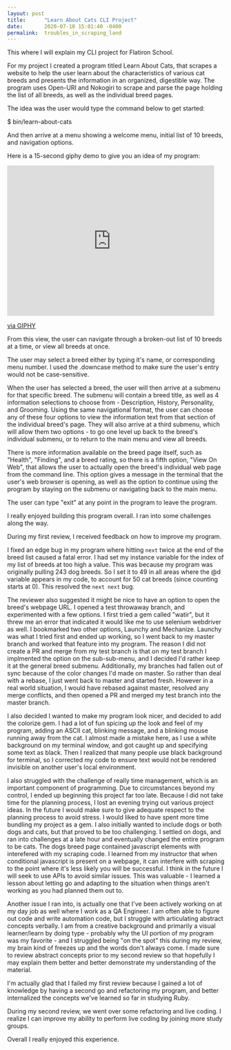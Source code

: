 ```yaml
---
layout: post
title:      "Learn About Cats CLI Project"
date:       2020-07-10 15:01:40 -0400
permalink:  troubles_in_scraping_land
---
```




This where I will explain my CLI project for Flatiron School.

For my project I created a program titled Learn About Cats, that scrapes a website to help the user learn about the characteristics of various cat breeds and presents the information in an organized, digestible way.  The program uses Open-URI and Nokogiri to scrape and parse the page holding the list of all breeds, as well as the individual breed pages.

The idea was the user would type the command below to get started:

$ bin/learn-about-cats

And then arrive at a menu showing a welcome menu, initial list of 10 breeds, and navigation options.

Here is a 15-second giphy demo to give you an idea of my program:

<iframe src="https://giphy.com/embed/dry8LD0cbTS5B2HKZm" width="480" height="349" frameBorder="0" class="giphy-embed" allowFullScreen></iframe><p><a href="https://giphy.com/gifs/dry8LD0cbTS5B2HKZm">via GIPHY</a></p>

From this view, the user can navigate through a broken-out list of 10 breeds at a time, or view all breeds at once.

The user may select a breed either by typing it's name, or corresponding menu number.  I used the .downcase method to make sure the user's entry would not be case-sensitive.

When the user has selected a breed, the user will then arrive at a submenu for that specific breed.  The submenu will contain a breed title, as well as 4 information selections to choose from - Description, History, Personality, and Grooming. Using the same navigational format, the user can choose any of these four options to view the information text from that section of the individual breed's page.  They will also arrive at a third submenu, which will allow them two options - to go one level up back to the breed's individual submenu, or to return to the main menu and view all breeds.

There is more information available on the breed page itself, such as "Health", "Finding", and a breed rating, so there is a fifth option, "View On Web", that allows the user to actually open the breed's individual web page from the command line.  This option gives a message in the terminal that the user's web browser is opening, as well as the option to continue using the program by staying on the submenu or navigating back to the main menu.

The user can type "exit" at any point in the program to leave the program.

I really enjoyed building this program overall.  I ran into some challenges along the way.  

During my first review, I received feedback on how to improve my program.  

I fixed an edge bug in my program where hitting `next` twice at the end of the breed list caused a fatal error.  I had set my instance variable for the index of my list of breeds at too high a value.  This was because my program was originally pulling 243 dog breeds.  So I set it to 49 in all areas where the @d variable appears in my code, to account for 50 cat breeds (since counting starts at 0).  This resolved the `next next` bug.

The reviewer also suggested it might be nice to have an option to open the breed's webpage URL.
I opened a test throwaway branch, and experimented with a few options.  I first tried a gem called "watir", but it threw me an error that indicated it would like me to use selenium webdriver as well. I bookmarked two other options, Launchy and Mechanize.  Launchy was what I tried first and ended up working, so I went back to my master branch and worked that feature into my program.  The reason I did not create a PR and merge from my test branch is that on my test branch I implmented the option on the sub-sub-menu, and I decided I'd rather keep it at the general breed submenu. Additionally, my branches had fallen out of sync because of the color changes I'd made on master. So rather than deal with a rebase, I just went back to master and started fresh.  However in a real world situation, I would have rebased against master, resolved any merge conflicts, and then opened a PR and merged my test branch into the master branch.

I also decided I wanted to make my program look nicer, and decided to add the colorize gem.  I had a lot of fun spicing up the look and feel of my program, adding an ASCII cat, blinking message, and a blinking mouse running away from the cat.  I almost made a mistake here, as I use a white background on my terminal window, and got caught up and specifying some text as black.  Then I realized that many people use black background for terminal, so I corrected my code to ensure text would not be rendered invisible on another user's local environment.

I also struggled with the challenge of really time management, which is an important component of programming.  Due to circumstances beyond my control, I ended up beginning this project far too late. Because I did not take time for the planning process, I lost an evening trying out various project ideas.  In the future I would make sure to give adequate respect to the planning process to avoid stress.  I would liked to have spent more time bundling my project as a gem.  I also initially wanted to include dogs or both dogs and cats, but that proved to be too challenging.  I settled on dogs, and ran into challenges at a late hour and eventually changed the entire program to be cats.  The dogs breed page contained javascript elements with interefered with my scraping code.  I learned from my instructor that when conditional javascript is present on a webpage, it can interfere with scraping to the point where it's less likely you will be successful.  I think in the future I will seek to use APIs to avoid similar issues.  This was valuable - I learned a lesson about letting go and adapting to the situation when things aren't working as you had planned them out to.


Another issue I ran into, is actually one that I've been actively working on at my day job as well where I work as a QA Engineer.  I am often able to figure out code and write automation code, but I struggle with articulating abstract concepts verbally.  I am from a creative background and primarily a visual learner/learn by doing type - probably why the UI portion of my program was my favorite - and I struggled being "on the spot" this during my review, my brain kind of freezes up and the words don't always come.  I made sure to review abstract concepts prior to my second review so that hopefully I may explain them better and better demonstrate my understanding of the material.

I'm actually glad that I failed my first review because I gained a lot of knowledge by having a second go and refactoring my program, and better internalized the concepts we've learned so far in studying Ruby.

During my second review, we went over some refactoring and live coding. I realize I can improve my ability to perform live coding by joining more study groups.

Overall I really enjoyed this experience.  





















